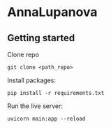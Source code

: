 # AnnaLupanova



## Getting started
Clone repo
```
git clone <path_repo>
```

Install packages:
```
pip install -r requirements.txt
```


Run the live server:

```
uvicorn main:app --reload
```

